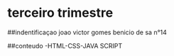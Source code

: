 # terceiro trimestre

##indentificaçao 
joao victor gomes benicio de sa n°14

##conteudo -HTML-CSS-JAVA SCRIPT
